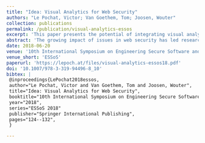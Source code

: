 ```yaml
---
title: "Idea: Visual Analytics for Web Security"
authors: "Le Pochat, Victor; Van Goethem, Tom; Joosen, Wouter"
collection: publications
permalink: /publication/visual-analytics-essos
excerpt: 'This paper presents the potential of integrating visual analytics into the analysis process for web security studies, in order to make this process more efficient.'
abstract: 'The growing impact of issues in web security has led researchers to conduct large-scale measurements aimed at analyzing and understanding web-related ecosystems. Comprehensive solutions for data collection on a large set of websites have been developed, but analysis practices remain ad hoc, requiring additional efforts and slowing down investigations. A promising approach to data analysis is visual analytics, where interactive visualizations are used to speed up data exploration. However, this approach has not yet been applied to web security, and creating such a solution requires addressing domain-specific challenges. In this paper, we show how visual analytics can help in analyzing the data from web security studies. We present a case study of leveraging an interactive visualization tool to replicate a security study, and evaluate a prototype tool implementing visual analytics techniques designed for web security. We conclude that such a tool would provide a solution that allows researchers to more effectively study web security issues.'
date: 2018-06-20
venue: '10th International Symposium on Engineering Secure Software and Systems'
venue_short: 'ESSoS'
paperurl: 'https://lepoch.at/files/visual-analytics-essos18.pdf'
doi: '10.1007/978-3-319-94496-8_10'
bibtex: |
 @inproceedings{LePochat2018essos,
 author="Le Pochat, Victor and Van Goethem, Tom and Joosen, Wouter",
 title="Idea: Visual Analytics for Web Security",
 booktitle="10th International Symposium on Engineering Secure Software and Systems",
 year="2018",
 series="ESSoS 2018"
 publisher="Springer International Publishing",
 pages="124--132",
 }

---
```

